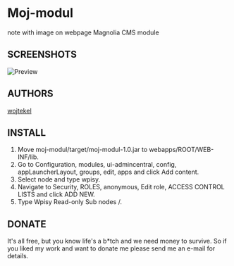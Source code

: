 # Moj-modul
note with image on webpage Magnolia CMS module

## SCREENSHOTS
![Preview](/preview.png)

## AUTHORS
[wojtekel](http://mojemiejsce-wojtekel.rhcloud.com)

## INSTALL
1. Move moj-modul/target/moj-modul-1.0.jar to webapps/ROOT/WEB-INF/lib.
2. Go to Configuration, modules, ui-admincentral, config, appLauncherLayout, groups, edit, apps and click Add content.
3. Select node and type wpisy.
4. Navigate to Security, ROLES, anonymous, Edit role, ACCESS CONTROL LISTS and click ADD NEW.
5. Type Wpisy Read-only Sub nodes /.

## DONATE
It's all free, but you know life's a b*tch and we need money to survive. So if you liked my work and want to donate me please send me an e-mail for details.
